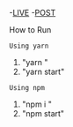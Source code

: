  -[LIVE](https://anime-suem.netlify.app/)
 -[POST](https://dev.to/sandyabhi/anime-list-reactjs-jikan-api-2njp)

How to Run

``Using yarn``

1) "yarn "
2) "yarn start"

``Using npm``

1) "npm i "
2) "npm start"


